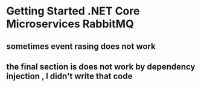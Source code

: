 # Getting Started .NET Core Microservices RabbitMQ

## sometimes event rasing does not work

## the final section is does not work by dependency injection , I didn't write that code
